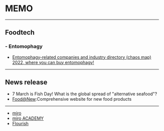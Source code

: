 # __MEMO__  
_ _ _  
## __Foodtech__  
### - __Entomophagy__  
* [Entomophagy-related companies and industry directory (chaos map) 2022, where you can buy entomophagy!](https://semitama.jp/column/3287/)  
_ _ _  

## __News release__  
* 7 March is Fish Day! What is the global spread of "alternative seafood"?  
* [Food@New](http://foodsnews.com/):Comprehensive website for new food products  
_ _ _  
  
* [miro](https://miro.com/ja/index/)
* [miro ACADEMY](https://academy.miro.com/)
* [Flourish](https://flourish.studio/resources/webinar/)
